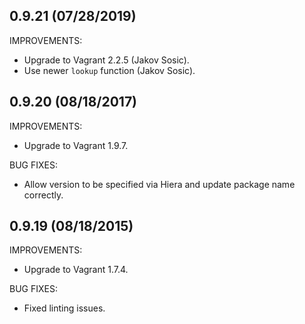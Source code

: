 ## 0.9.21 (07/28/2019)

IMPROVEMENTS:

* Upgrade to Vagrant 2.2.5 (Jakov Sosic).
* Use newer `lookup` function (Jakov Sosic).

## 0.9.20 (08/18/2017)

IMPROVEMENTS:

* Upgrade to Vagrant 1.9.7.

BUG FIXES:

* Allow version to be specified via Hiera and update package name correctly.

## 0.9.19 (08/18/2015)

IMPROVEMENTS:

* Upgrade to Vagrant 1.7.4.

BUG FIXES:

* Fixed linting issues.

